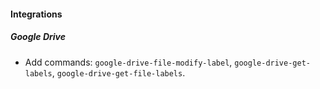 #### Integrations
##### Google Drive
- Add commands: `google-drive-file-modify-label`, `google-drive-get-labels`, `google-drive-get-file-labels`.
